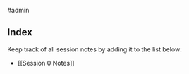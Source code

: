 #admin 

## Index
Keep track of all session notes by adding it to the list below:
- [[Session 0 Notes]]